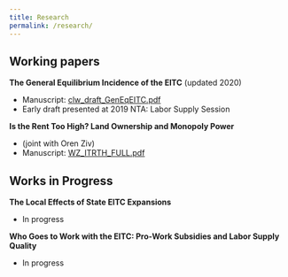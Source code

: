 ```yaml
---
title: Research
permalink: /research/
---
```


## Working papers

**The General Equilibrium Incidence of the EITC**  (updated 2020)
- Manuscript: [clw_draft_GenEqEITC.pdf](/files/papers/clw_draft_GenEqEITC.pdf) 
- Early draft presented at 2019 NTA: Labor Supply Session
  
**Is the Rent Too High? Land Ownership and Monopoly Power**  
- (joint with Oren Ziv)  
- Manuscript: [WZ_ITRTH_FULL.pdf](/files/papers/WZ_ITRTH_FULL.pdf)    

## Works in Progress

**The Local Effects of State EITC Expansions**  
- In progress

**Who Goes to Work with the EITC: Pro-Work Subsidies and Labor Supply Quality**  
- In progress
